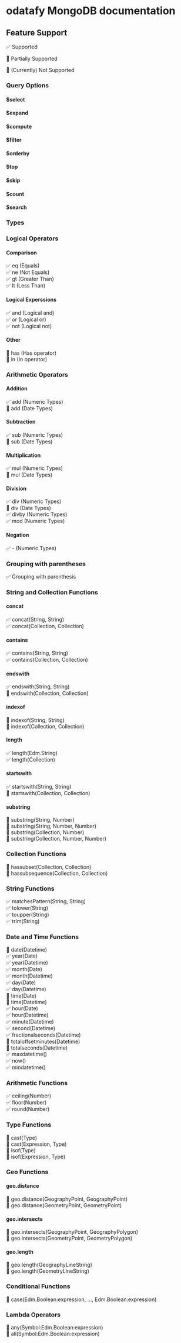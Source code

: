 # odatafy MongoDB documentation

## Feature Support

:white_check_mark: Supported

:large_orange_diamond: Partially Supported

:red_circle: (Currently) Not Supported

### Query Options

#### $select

#### $expand

#### $compute

#### $filter

#### $orderby

#### $top

#### $skip

#### $count

#### $search

### Types

### Logical Operators

#### Comparison

:white_check_mark: eq (Equals)  
:white_check_mark: ne (Not Equals)  
:white_check_mark: gt (Greater Than)  
:white_check_mark: lt (Less Than)  

#### Logical Experssions

:white_check_mark: and (Logical and)  
:white_check_mark: or (Logical or)  
:white_check_mark: not (Logical not)  

#### Other

:red_circle: has (Has operator)  
:red_circle: in (In operator)  

### Arithmetic Operators

#### Addition

:white_check_mark: add (Numeric Types)  
:large_orange_diamond: add (Date Types)  

#### Subtraction

:white_check_mark: sub (Numeric Types)  
:large_orange_diamond: sub (Date Types)  

#### Multiplication

:white_check_mark: mul (Numeric Types)  
:red_circle: mul (Date Types)  

#### Division

:white_check_mark: div (Numeric Types)  
:red_circle: div (Date Types)  
:white_check_mark: divby (Numeric Types)  
:white_check_mark: mod (Numeric Types)  

#### Negation

:white_check_mark: - (Numeric Types)  

### Grouping with parentheses

:white_check_mark: Grouping with parenthesis

### String and Collection Functions

#### concat

:white_check_mark: concat(String, String)  
:white_check_mark: concat(Collection, Collection)  

#### contains

:white_check_mark: contains(String, String)  
:white_check_mark: contains(Collection, Collection)  

#### endswith

:white_check_mark: endswith(String, String)  
:red_circle: endswith(Collection, Collection)  

#### indexof

:red_circle: indexof(String, String)  
:red_circle: indexof(Collection, Collection)  

#### length

:white_check_mark: length(Edm.String)  
:white_check_mark: length(Collection)  

#### startswith

:white_check_mark: startswith(String, String)  
:red_circle: startswith(Collection, Collection)  

#### substring

:red_circle: substring(String, Number)  
:red_circle: substring(String, Number, Number)  
:red_circle: substring(Collection, Number)  
:red_circle: substring(Collection, Number, Number)  

### Collection Functions

:red_circle: hassubset(Collection, Collection)  
:red_circle: hassubsequence(Collection, Collection)  

### String Functions

:white_check_mark: matchesPattern(String, String)  
:white_check_mark: tolower(String)  
:white_check_mark: toupper(String)  
:white_check_mark: trim(String)  

### Date and Time Functions

:red_circle: date(Datetime)  
:white_check_mark: year(Date)  
:white_check_mark: year(Datetime)  
:white_check_mark: month(Date)  
:white_check_mark: month(Datetime)  
:white_check_mark: day(Date)  
:white_check_mark: day(Datetime)  
:red_circle: time(Date)  
:red_circle: time(Datetime)  
:white_check_mark: hour(Date)  
:white_check_mark: hour(Datetime)  
:white_check_mark: minute(Datetime)  
:white_check_mark: second(Datetime)  
:white_check_mark: fractionalseconds(Datetime)  
:red_circle: totaloffsetminutes(Datetime)  
:red_circle: totalseconds(Datetime)  
:white_check_mark: maxdatetime()  
:white_check_mark: now()  
:white_check_mark: mindatetime()  

### Arithmetic Functions

:white_check_mark: ceiling(Number)  
:white_check_mark: floor(Number)  
:white_check_mark: round(Number)  

### Type Functions

:red_circle: cast(Type)  
:large_orange_diamond: cast(Expression, Type)  
:red_circle: isof(Type)  
:red_circle: isof(Expression, Type)  

### Geo Functions

#### geo.distance

:red_circle: geo.distance(GeographyPoint, GeographyPoint)  
:red_circle: geo.distance(GeometryPoint, GeometryPoint)  

#### geo.intersects

:red_circle: geo.intersects(GeographyPoint, GeographyPolygon)  
:red_circle: geo.intersects(GeometryPoint, GeometryPolygon)  

#### geo.length

:red_circle: geo.length(GeographyLineString)  
:red_circle: geo.length(GeometryLineString)  

### Conditional Functions

:red_circle: case(Edm.Boolean:expression, ..., Edm.Boolean:expression)  

### Lambda Operators

:red_circle: any(Symbol:Edm.Boolean:expression)  
:red_circle: all(Symbol:Edm.Boolean:expression)  
